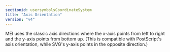 ```yaml
---
sectionid: usersymbolsCoordinateSystem
title: "Axis Orientation"
version: "v4"
---
```




MEI uses the classic axis directions where the x-axis points from left to right and
the
y-axis points from bottom up. (This is compatible with PostScript's axis orientation,
while
SVG's y-axis points in the opposite direction.)

